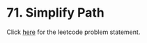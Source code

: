 
# 71. Simplify Path

Click [here](https://leetcode.com/problems/simplify-path/) for the leetcode problem statement.
